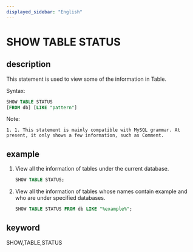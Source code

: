```yaml
---
displayed_sidebar: "English"
---
```


# SHOW TABLE STATUS

## description

This statement is used to view some of the information in Table.

Syntax:

```sql
SHOW TABLE STATUS
[FROM db] [LIKE "pattern"]
```

Note:

```PLAIN TEXT
1. 1. This statement is mainly compatible with MySQL grammar. At present, it only shows a few information, such as Comment. 
```

## example

1. View all the information of tables under the current database.

    ```SQL
    SHOW TABLE STATUS;
    ```

2. View all the information of tables whose names contain example and who are under specified databases.

    ```SQL
    SHOW TABLE STATUS FROM db LIKE "%example%";
    ```

## keyword

SHOW,TABLE,STATUS
